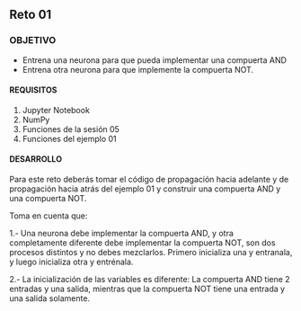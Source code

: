 ## Reto 01

### OBJETIVO

- Entrena una neurona para que pueda implementar una compuerta AND
- Entrena otra neurona para que implemente la compuerta NOT.

#### REQUISITOS

1. Jupyter Notebook
2. NumPy
3. Funciones de la sesión 05
4. Funciones del ejemplo 01

#### DESARROLLO

Para este reto deberás tomar el código de propagación hacia adelante y de propagación hacia atrás del ejemplo 01 y construir una compuerta AND y una compuerta NOT.

Toma en cuenta que:

1.- Una neurona debe implementar la compuerta AND, y otra completamente diferente debe implementar la compuerta NOT, son dos procesos distintos y no debes mezclarlos. Primero inicializa una y entranala, y luego inicializa otra y entrénala. 

2.- La inicialización de las variables es diferente: La compuerta AND tiene 2 entradas y una salida, mientras que la compuerta NOT tiene una entrada y una salida solamente. 

